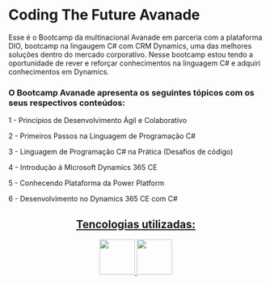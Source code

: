 
# Coding The Future Avanade

Esse é o Bootcamp da multinacional Avanade em parceria com a plataforma DIO, bootcamp na lingaugem C# com CRM Dynamics, uma das melhores soluções dentro do mercado corporativo.
Nesse bootcamp estou tendo a oportunidade de rever e reforçar conhecimentos na linguagem C# e adquiri conhecimentos em Dynamics.

### O Bootcamp Avanade apresenta os seguintes tópicos com os seus respectivos  conteúdos:

 1 - Principios de Desenvolvimento Ágil e Colaborativo

 
 2 - Primeiros Passos na Linguagem de Programação C#

 
 3 - Linguagem de Programação C# na Prática (Desafios de código)

 
 4 - Introdução á Microsoft Dynamics 365 CE

 
 5 - Conhecendo Plataforma da Power Platform

 
 6 - Desenvolvimento no Dynamics 365 CE com C#

<div align="center">
  <a href="https://github.com/RamonPPessoa">
  
## Tencologias utilizadas:
    
  <img height ="70" width="70" src = "https://cdn.jsdelivr.net/gh/devicons/devicon/icons/csharp/csharp-original.svg" />
  <img height ="70" width="70" src="https://cdn.jsdelivr.net/gh/devicons/devicon/icons/visualstudio/visualstudio-plain.svg" />
          
          
          
 


  </div>
    </div>
